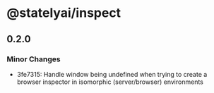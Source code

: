 # @statelyai/inspect

## 0.2.0

### Minor Changes

- 3fe7315: Handle window being undefined when trying to create a browser inspector in isomorphic (server/browser) environments
